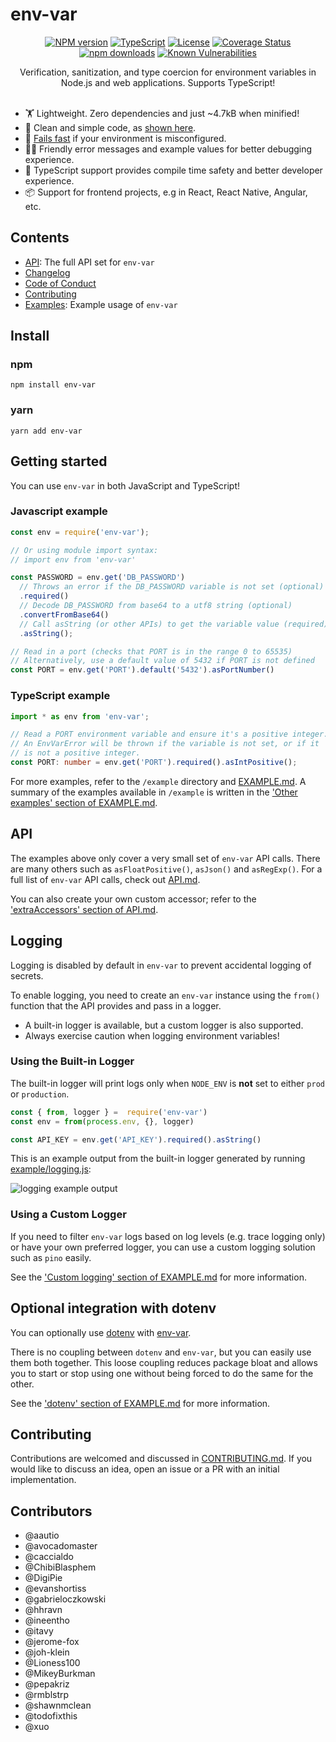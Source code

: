 # env-var

<div align="center">

[![NPM version](https://img.shields.io/npm/v/env-var.svg?style=flat)](https://www.npmjs.com/package/env-var)
[![TypeScript](https://badgen.net/npm/types/env-var)](http://www.typescriptlang.org/)
[![License](https://badgen.net/npm/license/env-var)](https://opensource.org/licenses/MIT)
[![Coverage Status](https://coveralls.io/repos/github/evanshortiss/env-var/badge.svg?branch=master)](https://coveralls.io/github/evanshortiss/env-var?branch=master)
[![npm downloads](https://img.shields.io/npm/dm/env-var.svg?style=flat)](https://www.npmjs.com/package/env-var)
[![Known Vulnerabilities](https://snyk.io//test/github/evanshortiss/env-var/badge.svg?targetFile=package.json)](https://snyk.io//test/github/evanshortiss/env-var?targetFile=package.json)


Verification, sanitization, and type coercion for environment variables in Node.js and web applications. Supports TypeScript!
<br>
<br>
</div>

* 🏋 Lightweight. Zero dependencies and just ~4.7kB when minified!
* 🧹 Clean and simple code, as [shown here](https://gist.github.com/evanshortiss/0cb049bf676b6138d13384671dad750d).
* 🚫 [Fails fast](https://en.wikipedia.org/wiki/Fail-fast) if your environment is misconfigured.
* 👩‍💻 Friendly error messages and example values for better debugging experience.
* 🎉 TypeScript support provides compile time safety and better developer experience.
* 📦 Support for frontend projects, e.g in React, React Native, Angular, etc.

## Contents

- [API](API.md): The full API set for `env-var`
- [Changelog](CHANGELOG.md)
- [Code of Conduct](CODE_OF_CONDUCT.md)
- [Contributing](CONTRIBUTING.md)
- [Examples](EXAMPLE.md): Example usage of `env-var`

## Install

### npm

```shell
npm install env-var
```

### yarn

```shell
yarn add env-var
```

## Getting started

You can use `env-var` in both JavaScript and TypeScript!

### Javascript example

```js
const env = require('env-var');

// Or using module import syntax:
// import env from 'env-var'

const PASSWORD = env.get('DB_PASSWORD')
  // Throws an error if the DB_PASSWORD variable is not set (optional)
  .required()
  // Decode DB_PASSWORD from base64 to a utf8 string (optional)
  .convertFromBase64()
  // Call asString (or other APIs) to get the variable value (required)
  .asString();

// Read in a port (checks that PORT is in the range 0 to 65535)
// Alternatively, use a default value of 5432 if PORT is not defined
const PORT = env.get('PORT').default('5432').asPortNumber()
```

### TypeScript example

```ts
import * as env from 'env-var';

// Read a PORT environment variable and ensure it's a positive integer.
// An EnvVarError will be thrown if the variable is not set, or if it
// is not a positive integer.
const PORT: number = env.get('PORT').required().asIntPositive();
```

For more examples, refer to the `/example` directory and [EXAMPLE.md](EXAMPLE.md). A summary of the examples available in `/example` is written in the ['Other examples' section of EXAMPLE.md](EXAMPLE.md#other-examples).

## API

The examples above only cover a very small set of `env-var` API calls. There are many others such as `asFloatPositive()`, `asJson()` and `asRegExp()`. For a full list of `env-var` API calls, check out [API.md](API.md).

You can also create your own custom accessor; refer to the ['extraAccessors' section of API.md](API.md#extraAccessors).

## Logging

Logging is disabled by default in `env-var` to prevent accidental logging of secrets.

To enable logging, you need to create an `env-var` instance using the `from()` function that the API provides and pass in a logger.

- A built-in logger is available, but a custom logger is also supported.
- Always exercise caution when logging environment variables!

### Using the Built-in Logger

The built-in logger will print logs only when `NODE_ENV` is **not** set to either `prod` or `production`.

```js
const { from, logger } =  require('env-var')
const env = from(process.env, {}, logger)

const API_KEY = env.get('API_KEY').required().asString()
```

This is an example output from the built-in logger generated by running [example/logging.js](example/logging.js):

![logging example output](screenshots/logging.png)

### Using a Custom Logger

If you need to filter `env-var` logs based on log levels (e.g. trace logging only) or have your own preferred logger, you can use a custom logging solution such as `pino` easily.

See the ['Custom logging' section of EXAMPLE.md](EXAMPLE.md#custom-logging) for more information.

## Optional integration with dotenv

You can optionally use [dotenv](https://www.npmjs.com/package/dotenv) with [env-var](https://www.npmjs.com/package/env-var).

There is no coupling between `dotenv` and `env-var`, but you can easily use them both together. This loose coupling reduces package bloat and allows you to start or stop using one without being forced to do the same for the other.

See the ['dotenv' section of EXAMPLE.md](EXAMPLE.md#dotenv) for more information.

## Contributing

Contributions are welcomed and discussed in [CONTRIBUTING.md](CONTRIBUTING.md). If you would like to discuss an idea, open an issue or a PR with an initial implementation.

## Contributors

* @aautio
* @avocadomaster
* @caccialdo
* @ChibiBlasphem
* @DigiPie
* @evanshortiss
* @gabrieloczkowski
* @hhravn
* @ineentho
* @itavy
* @jerome-fox
* @joh-klein
* @Lioness100
* @MikeyBurkman
* @pepakriz
* @rmblstrp
* @shawnmclean
* @todofixthis
* @xuo
